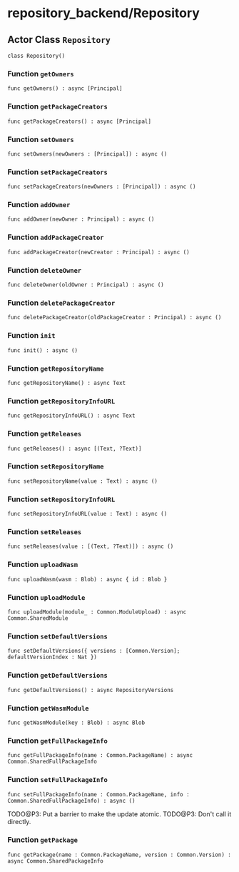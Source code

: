 # repository_backend/Repository

## Actor Class `Repository`

``` motoko no-repl
class Repository()
```


### Function `getOwners`
``` motoko no-repl
func getOwners() : async [Principal]
```



### Function `getPackageCreators`
``` motoko no-repl
func getPackageCreators() : async [Principal]
```



### Function `setOwners`
``` motoko no-repl
func setOwners(newOwners : [Principal]) : async ()
```



### Function `setPackageCreators`
``` motoko no-repl
func setPackageCreators(newOwners : [Principal]) : async ()
```



### Function `addOwner`
``` motoko no-repl
func addOwner(newOwner : Principal) : async ()
```



### Function `addPackageCreator`
``` motoko no-repl
func addPackageCreator(newCreator : Principal) : async ()
```



### Function `deleteOwner`
``` motoko no-repl
func deleteOwner(oldOwner : Principal) : async ()
```



### Function `deletePackageCreator`
``` motoko no-repl
func deletePackageCreator(oldPackageCreator : Principal) : async ()
```



### Function `init`
``` motoko no-repl
func init() : async ()
```



### Function `getRepositoryName`
``` motoko no-repl
func getRepositoryName() : async Text
```



### Function `getRepositoryInfoURL`
``` motoko no-repl
func getRepositoryInfoURL() : async Text
```



### Function `getReleases`
``` motoko no-repl
func getReleases() : async [(Text, ?Text)]
```



### Function `setRepositoryName`
``` motoko no-repl
func setRepositoryName(value : Text) : async ()
```



### Function `setRepositoryInfoURL`
``` motoko no-repl
func setRepositoryInfoURL(value : Text) : async ()
```



### Function `setReleases`
``` motoko no-repl
func setReleases(value : [(Text, ?Text)]) : async ()
```



### Function `uploadWasm`
``` motoko no-repl
func uploadWasm(wasm : Blob) : async { id : Blob }
```



### Function `uploadModule`
``` motoko no-repl
func uploadModule(module_ : Common.ModuleUpload) : async Common.SharedModule
```



### Function `setDefaultVersions`
``` motoko no-repl
func setDefaultVersions({ versions : [Common.Version]; defaultVersionIndex : Nat })
```



### Function `getDefaultVersions`
``` motoko no-repl
func getDefaultVersions() : async RepositoryVersions
```



### Function `getWasmModule`
``` motoko no-repl
func getWasmModule(key : Blob) : async Blob
```



### Function `getFullPackageInfo`
``` motoko no-repl
func getFullPackageInfo(name : Common.PackageName) : async Common.SharedFullPackageInfo
```



### Function `setFullPackageInfo`
``` motoko no-repl
func setFullPackageInfo(name : Common.PackageName, info : Common.SharedFullPackageInfo) : async ()
```

TODO@P3: Put a barrier to make the update atomic.
TODO@P3: Don't call it directly.


### Function `getPackage`
``` motoko no-repl
func getPackage(name : Common.PackageName, version : Common.Version) : async Common.SharedPackageInfo
```

